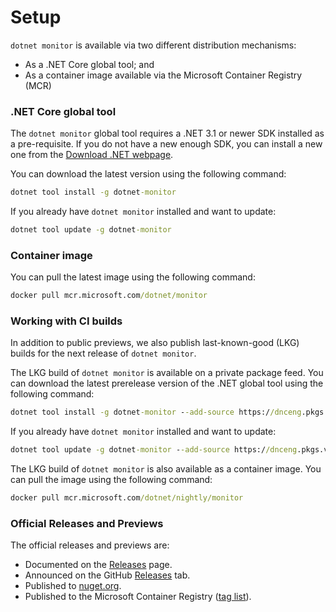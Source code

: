 # Setup

`dotnet monitor` is available via two different distribution mechanisms:

- As a .NET Core global tool; and
- As a container image available via the Microsoft Container Registry (MCR)

### .NET Core global tool

The `dotnet monitor` global tool requires a .NET 3.1 or newer SDK installed as a pre-requisite. If you do not have a new enough SDK, you can install a new one from the [Download .NET webpage](https://dotnet.microsoft.com/download).

You can download the latest version using the following command:

```cmd
dotnet tool install -g dotnet-monitor
```

If you already have `dotnet monitor` installed and want to update:

```cmd
dotnet tool update -g dotnet-monitor
```

### Container image

You can pull the latest image using the following command:

```cmd
docker pull mcr.microsoft.com/dotnet/monitor
```

### Working with CI builds

In addition to public previews, we also publish last-known-good (LKG) builds for the next release of `dotnet monitor`.

The LKG build of `dotnet monitor` is available on a private package feed. You can download the latest prerelease version of the .NET global tool using the following command:

```cmd
dotnet tool install -g dotnet-monitor --add-source https://dnceng.pkgs.visualstudio.com/public/_packaging/dotnet-tools/nuget/v3/index.json --prerelease
```

If you already have `dotnet monitor` installed and want to update:

```cmd
dotnet tool update -g dotnet-monitor --add-source https://dnceng.pkgs.visualstudio.com/public/_packaging/dotnet-tools/nuget/v3/index.json --prerelease
```

The LKG build of `dotnet monitor` is also available as a container image. You can pull the image using the following command:

```cmd
docker pull mcr.microsoft.com/dotnet/nightly/monitor
```

### Official Releases and Previews

The official releases and previews are:
- Documented on the [Releases](./releases.md) page.
- Announced on the GitHub [Releases](https://github.com/dotnet/dotnet-monitor/releases) tab.
- Published to [nuget.org](https://www.nuget.org/packages/dotnet-monitor/).
- Published to the Microsoft Container Registry ([tag list](https://mcr.microsoft.com/v2/dotnet/monitor/tags/list)).
